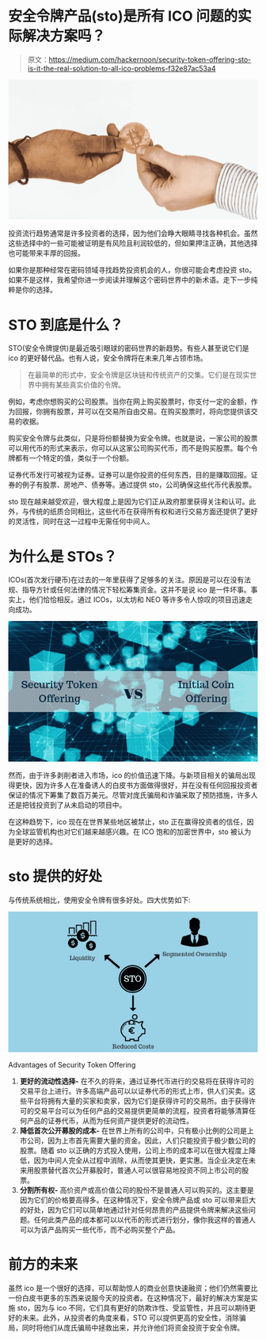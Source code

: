 # 安全令牌产品(sto)是所有 ICO 问题的实际解决方案吗？

> 原文：<https://medium.com/hackernoon/security-token-offering-sto-is-it-the-real-solution-to-all-ico-problems-f32e87ac53a4>

![](img/7a63b0dffb423d3de00857a1e4753c40.png)

投资流行趋势通常是许多投资者的选择，因为他们会睁大眼睛寻找各种机会。虽然这些选择中的一些可能被证明是有风险且利润较低的，但如果押注正确，其他选择也可能带来丰厚的回报。

如果你是那种经常在密码领域寻找趋势投资机会的人，你很可能会考虑投资 sto。如果不是这样，我希望你进一步阅读并理解这个密码世界中的新术语。走下一步纯粹是你的选择。

# STO 到底是什么？

STO(安全令牌提供)是最近吸引眼球的密码世界的新趋势。有些人甚至说它们是 ico 的更好替代品。也有人说，安全令牌将在未来几年占领市场。

> 在最简单的形式中，安全令牌是区块链和传统资产的交集。它们是在现实世界中拥有某些真实价值的令牌。

例如，考虑你想购买的公司股票。当你在网上购买股票时，你支付一定的金额，作为回报，你拥有股票，并可以在交易所自由交易。在购买股票时，将向您提供该交易的收据。

购买安全令牌与此类似，只是将份额替换为安全令牌。也就是说，一家公司的股票可以用代币的形式来表示，你可以从这家公司购买代币，而不是购买股票。每个令牌都有一个特定的值，类似于一个份额。

证券代币发行可被视为证券。证券可以是你投资的任何东西，目的是赚取回报。证券的例子有股票、房地产、债券等。通过提供 sto，公司确保这些代币代表股票。

sto 现在越来越受欢迎，很大程度上是因为它们正从政府那里获得关注和认可。此外，与传统的纸质合同相比，这些代币在获得所有权和进行交易方面还提供了更好的灵活性，同时在这一过程中无需任何中间人。

# 为什么是 STOs？

ICOs(首次发行硬币)在过去的一年里获得了足够多的关注。原因是可以在没有法规、指导方针或任何法律的情况下轻松筹集资金。这并不是说 ico 是一件坏事。事实上，他们恰恰相反。通过 ICOs，以太坊和 NEO 等许多令人惊叹的项目迅速走向成功。

![](img/0b8a648632b721e27731db55c49ab73a.png)

然而，由于许多剥削者进入市场，ico 的价值迅速下降。与新项目相关的骗局出现得更快，因为许多人在准备诱人的白皮书方面做得很好，并在没有任何回报投资者保证的情况下筹集了数百万美元。尽管对庞氏骗局和诈骗采取了预防措施，许多人还是把钱投资到了从未启动的项目中。

在这种趋势下，ico 现在在世界某些地区被禁止，sto 正在赢得投资者的信任，因为全球监管机构也对它们越来越感兴趣。在 ICO 饱和的加密世界中，sto 被认为是更好的选择。

# sto 提供的好处

与传统系统相比，使用安全令牌有很多好处。四大优势如下:

![](img/4b31690f731501316b2ad848a99c0027.png)

Advantages of Security Token Offering

1.  **更好的流动性选择-** 在不久的将来，通过证券代币进行的交易将在获得许可的交易平台上进行。许多高端产品可以以证券代币的形式上市，供人们买卖。这些平台将拥有大量的买家和卖家，因为它们是获得许可的交易所。由于获得许可的交易平台可以为任何产品的交易提供更简单的流程，投资者将能够清算任何产品的证券代币，从而为任何资产提供更好的流动性。
2.  **降低首次公开募股的成本-** 在世界上所有的公司中，只有极小比例的公司是上市公司，因为上市首先需要大量的资金。因此，人们只能投资于极少数公司的股票。随着 sto 以正确的方式投入使用，公司上市的成本可以在很大程度上降低，因为中间人完全从过程中消除，从而使其更快，更实惠。当企业决定在未来用股票替代首次公开募股时，普通人可以很容易地投资不同上市公司的股票。
3.  **分割所有权-** 高价资产或高价值公司的股份不是普通人可以购买的。这主要是因为它们的价格要高得多。在这种情况下，安全令牌产品或 sto 可以带来巨大的好处，因为它们可以简单地通过针对任何昂贵的产品提供令牌来解决这些问题。任何此类产品的成本都可以以代币的形式进行划分，像你我这样的普通人可以为该产品购买一些代币，而不必购买整个产品。

# 前方的未来

虽然 ico 是一个很好的选择，可以帮助惊人的商业创意快速融资；他们仍然需要比一份白皮书更多的东西来说服今天的投资者。在这种情况下，最好的解决方案是实施 sto，因为与 ico 不同，它们具有更好的防欺诈性、受监管性，并且可以期待更好的未来。此外，从投资者的角度来看，STO 可以提供更高的安全性，消除骗局，同时将他们从庞氏骗局中拯救出来，并允许他们将资金投资于安全令牌。